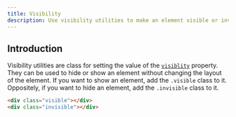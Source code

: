 ```yaml
---
title: Visibility
description: Use visibility utilities to make an element visible or invisible.
---
```


## Introduction

Visibility utilities are class for setting the value of
the [`visiblity`](https://developer.mozilla.org/en-US/docs/Web/CSS/visibility) property.
They can be used to hide or show an element without changing the layout of the element.
If you want to show an element, add the `.visible` class to it.
Oppositely, if you want to hide an element, add the `.invisible` class to it.

``` html
<div class="visible"></div>
<div class="invisible"></div>
```